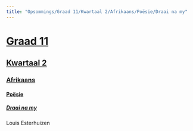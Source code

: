 ```yaml
---
title: "Opsommings/Graad 11/Kwartaal 2/Afrikaans/Poësie/Draai na my"
---
```

# [Graad 11](/opsommings/gr11/)
## [Kwartaal 2](/opsommings/gr11/kw2/)
### [Afrikaans](/opsommings/gr11/kw2/afr)
#### [Poësie](/opsommings/gr11/kw2/afr/poesie)
##### [Draai na my​](/opsommings/gr11/kw2/afr/poesie/draai-na-my)
Louis Esterhuizen
######
